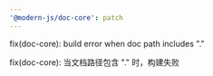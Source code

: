 ```yaml
---
'@modern-js/doc-core': patch
---
```


fix(doc-core): build error when doc path includes "."

fix(doc-core): 当文档路径包含 "." 时，构建失败
